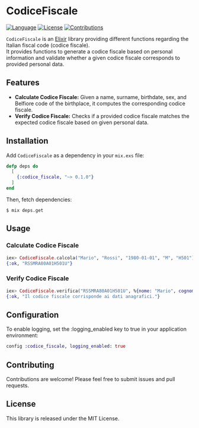 # CodiceFiscale
[![Language](https://img.shields.io/badge/language-elixir-purple.svg)](https://elixir-lang.org/)
[![License](https://img.shields.io/badge/license-MIT-green.svg)](https://opensource.org/licenses/MIT)
[![Contributions](https://img.shields.io/badge/contributions-welcome-brightgreen.svg)](CONTRIBUTING.md)

`CodiceFiscale` is an [Elixir](https://elixir-lang.org/) library providing different functions regarding the Italian fiscal code (codice fiscale).   
It provides functions to generate a codice fiscale based on personal information and validate whether a given codice fiscale corresponds to provided personal data.

## Features

- **Calculate Codice Fiscale:** Given a name, surname, birthdate, sex, and Belfiore code of the birthplace, it computes the corresponding codice fiscale.
- **Verify Codice Fiscale:** Checks if a provided codice fiscale matches the expected codice fiscale based on given personal data.

## Installation

Add `CodiceFiscale` as a dependency in your `mix.exs` file:

```elixir
defp deps do
  [
    {:codice_fiscale, "~> 0.1.0"}
  ]
end
```

Then, fetch dependencies:

```shell
$ mix deps.get
```

## Usage
### Calculate Codice Fiscale
```elixir
iex> CodiceFiscale.calcola("Mario", "Rossi", "1980-01-01", "M", "H501")
{:ok, "RSSMRA80A01H501U"}
```

### Verify Codice Fiscale
```elixir
iex> CodiceFiscale.verifica("RSSMRA80A01H501U", %{nome: "Mario", cognome: "Rossi", data_nascita: "1980-01-01", sesso: "M", codice: "H501"})
{:ok, "Il codice fiscale corrisponde ai dati anagrafici."}
```

## Configuration
To enable logging, set the :logging_enabled key to true in your application environment:

```elixir
config :codice_fiscale, logging_enabled: true
```

## Contributing
Contributions are welcome! Please feel free to submit issues and pull requests.

## License
This library is released under the MIT License.